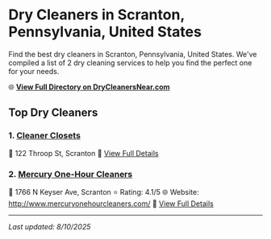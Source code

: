 # Dry Cleaners in Scranton, Pennsylvania, United States

Find the best dry cleaners in Scranton, Pennsylvania, United States. We've compiled a list of 2 dry cleaning services to help you find the perfect one for your needs.

🌐 **[View Full Directory on DryCleanersNear.com](https://drycleanersnear.com/city/US/Pennsylvania/Scranton)**

## Top Dry Cleaners

### 1. [Cleaner Closets](https://drycleanersnear.com/dryCleaner/6860f2e69e55fd3072cb36e6/cleaner-closets)
📍 122 Throop St, Scranton
🔗 [View Full Details](https://drycleanersnear.com/dryCleaner/6860f2e69e55fd3072cb36e6/cleaner-closets)

### 2. [Mercury One-Hour Cleaners](https://drycleanersnear.com/dryCleaner/6860f2e79e55fd3072cb3721/mercury-one-hour-cleaners)
📍 1766 N Keyser Ave, Scranton
⭐ Rating: 4.1/5
🌐 Website: http://www.mercuryonehourcleaners.com/
🔗 [View Full Details](https://drycleanersnear.com/dryCleaner/6860f2e79e55fd3072cb3721/mercury-one-hour-cleaners)


---

*Last updated: 8/10/2025*
